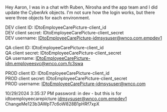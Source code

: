 Hey Aaron, I was in a chat with Ruben, Nirosha and the app team and I did update the CyberArk objects. I'm not sure how the login works, but there were three objects for each environment.

DEV client ID: IDtoEmployeeCarePicture-client_id  
DEV client secret: IDtoEmployeeCarePicture-client_secret  
DEV username: IDtoEmployeeCarePicture-idmsysuser@wnco.com.empdev1  
  
QA client ID: IDtoEmployeeCarePicture-client_id  
QA client secret: IDtoEmployeeCarePicture-client_secret  
QA username: IDtoEmployeeCarePicture-idm.employeesvc@wnco.com.fc3swa  
  
PROD client ID: IDtoEmployeeCarePicture-client_id  
PROD client secret: IDtoEmployeeCarePicture-client_secret  
PROD username: IDtoEmployeeCarePicture-idmsysuser@wnco.com


10/29/2024 3:35:37 PM
password: in dev - but this is for idtoemployeecarepicture
idmsysuser@wnco.com.empdev1
ChangeMe123b3AWpT7c6oW828B1pHRf7xpX

